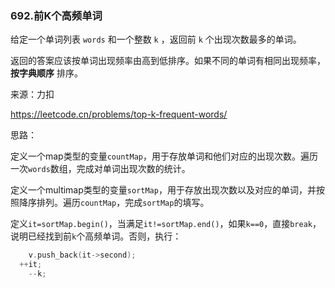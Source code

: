 ### 692.前K个高频单词

给定一个单词列表 `words` 和一个整数 `k` ，返回前 `k` 个出现次数最多的单词。

返回的答案应该按单词出现频率由高到低排序。如果不同的单词有相同出现频率， **按字典顺序** 排序。

来源：力扣

https://leetcode.cn/problems/top-k-frequent-words/



思路：

​		定义一个map类型的变量`countMap`，用于存放单词和他们对应的出现次数。遍历一次`words`数组，完成对单词出现次数的统计。

​		定义一个multimap类型的变量`sortMap`，用于存放出现次数以及对应的单词，并按照降序排列。遍历`countMap`，完成`sortMap`的填写。

​		定义`it=sortMap.begin()`，当满足`it!=sortMap.end()`，如果`k==0`，直接`break`，说明已经找到前`k`个高频单词。否则，执行：

```c
	v.push_back(it->second);
  ++it;
 	--k;
```

​		